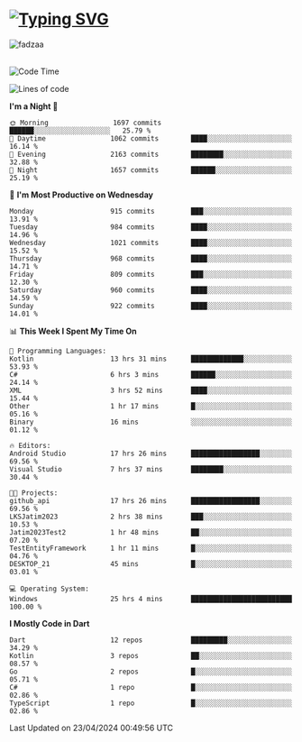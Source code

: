 
<h1 align="left"><a href="https://git.io/typing-svg"><img src="https://readme-typing-svg.demolab.com?font=Fira+Code&pause=1000&color=F7F7F7&random=false&width=600&lines=Hi+%F0%9F%91%8B%2C+I'm+Fattah+Anggit+Al+Dzakwan;Junior+Software+Developer+from+SMK+Raden+Umar+Said" alt="Typing SVG" /></a></h1>


<div align="left" display="flex"> 
  <img src="https://komarev.com/ghpvc/?username=fadzaa&label=Profile%20views&color=0e75b6&style=flat" alt="fadzaa" /> 
</div>

<br/>

<!--START_SECTION:waka-->
![Code Time](http://img.shields.io/badge/Code%20Time-467%20hrs%2010%20mins-blue)

![Lines of code](https://img.shields.io/badge/From%20Hello%20World%20I%27ve%20Written-1.6%20million%20lines%20of%20code-blue)

**I'm a Night 🦉** 

```text
🌞 Morning                1697 commits        ██████░░░░░░░░░░░░░░░░░░░   25.79 % 
🌆 Daytime                1062 commits        ████░░░░░░░░░░░░░░░░░░░░░   16.14 % 
🌃 Evening                2163 commits        ████████░░░░░░░░░░░░░░░░░   32.88 % 
🌙 Night                  1657 commits        ██████░░░░░░░░░░░░░░░░░░░   25.19 % 
```
📅 **I'm Most Productive on Wednesday** 

```text
Monday                   915 commits         ███░░░░░░░░░░░░░░░░░░░░░░   13.91 % 
Tuesday                  984 commits         ████░░░░░░░░░░░░░░░░░░░░░   14.96 % 
Wednesday                1021 commits        ████░░░░░░░░░░░░░░░░░░░░░   15.52 % 
Thursday                 968 commits         ████░░░░░░░░░░░░░░░░░░░░░   14.71 % 
Friday                   809 commits         ███░░░░░░░░░░░░░░░░░░░░░░   12.30 % 
Saturday                 960 commits         ████░░░░░░░░░░░░░░░░░░░░░   14.59 % 
Sunday                   922 commits         ████░░░░░░░░░░░░░░░░░░░░░   14.01 % 
```


📊 **This Week I Spent My Time On** 

```text
💬 Programming Languages: 
Kotlin                   13 hrs 31 mins      █████████████░░░░░░░░░░░░   53.93 % 
C#                       6 hrs 3 mins        ██████░░░░░░░░░░░░░░░░░░░   24.14 % 
XML                      3 hrs 52 mins       ████░░░░░░░░░░░░░░░░░░░░░   15.44 % 
Other                    1 hr 17 mins        █░░░░░░░░░░░░░░░░░░░░░░░░   05.16 % 
Binary                   16 mins             ░░░░░░░░░░░░░░░░░░░░░░░░░   01.12 % 

🔥 Editors: 
Android Studio           17 hrs 26 mins      █████████████████░░░░░░░░   69.56 % 
Visual Studio            7 hrs 37 mins       ████████░░░░░░░░░░░░░░░░░   30.44 % 

🐱‍💻 Projects: 
github_api               17 hrs 26 mins      █████████████████░░░░░░░░   69.56 % 
LKSJatim2023             2 hrs 38 mins       ███░░░░░░░░░░░░░░░░░░░░░░   10.53 % 
Jatim2023Test2           1 hr 48 mins        ██░░░░░░░░░░░░░░░░░░░░░░░   07.20 % 
TestEntityFramework      1 hr 11 mins        █░░░░░░░░░░░░░░░░░░░░░░░░   04.76 % 
DESKTOP_21               45 mins             █░░░░░░░░░░░░░░░░░░░░░░░░   03.01 % 

💻 Operating System: 
Windows                  25 hrs 4 mins       █████████████████████████   100.00 % 
```

**I Mostly Code in Dart** 

```text
Dart                     12 repos            █████████░░░░░░░░░░░░░░░░   34.29 % 
Kotlin                   3 repos             ██░░░░░░░░░░░░░░░░░░░░░░░   08.57 % 
Go                       2 repos             █░░░░░░░░░░░░░░░░░░░░░░░░   05.71 % 
C#                       1 repo              █░░░░░░░░░░░░░░░░░░░░░░░░   02.86 % 
TypeScript               1 repo              █░░░░░░░░░░░░░░░░░░░░░░░░   02.86 % 
```




 Last Updated on 23/04/2024 00:49:56 UTC
<!--END_SECTION:waka-->

